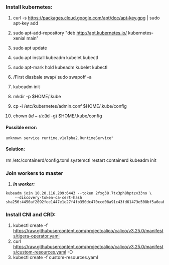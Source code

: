 ### Install kubernetes:
1. curl -s https://packages.cloud.google.com/apt/doc/apt-key.gpg | sudo apt-key add

2. sudo apt-add-repository "deb http://apt.kubernetes.io/ kubernetes-xenial main"

3. sudo apt update

4. sudo apt install kubeadm kubelet kubectl

5. sudo apt-mark hold kubeadm kubelet kubectl

6. /First diasbale swap/ sudo swapoff -a

7. kubeadm init

8. mkdir -p $HOME/.kube

9. cp -i /etc/kubernetes/admin.conf $HOME/.kube/config

10. chown $(id -u):$(id -g) $HOME/.kube/config


#### Possible error:
```
unknown service runtime.v1alpha2.RuntimeService"
```
#### Solution:
rm /etc/containerd/config.toml
systemctl restart containerd
kubeadm init


### Join workers to master

1. ***In worker:***  
```
kubeadm join 10.20.116.209:6443 --token 2fxg38.7tx3ph8hptzv33no \
	--discovery-token-ca-cert-hash sha256:4450af2092fee1447e1e27f4fb350dc470ccd08a91c43fd61473e508bf5a6eab
```

### Install CNI and CRD:

1. kubectl create -f https://raw.githubusercontent.com/projectcalico/calico/v3.25.0/manifests/tigera-operator.yaml
2. curl https://raw.githubusercontent.com/projectcalico/calico/v3.25.0/manifests/custom-resources.yaml -O
3. kubectl create -f custom-resources.yaml
